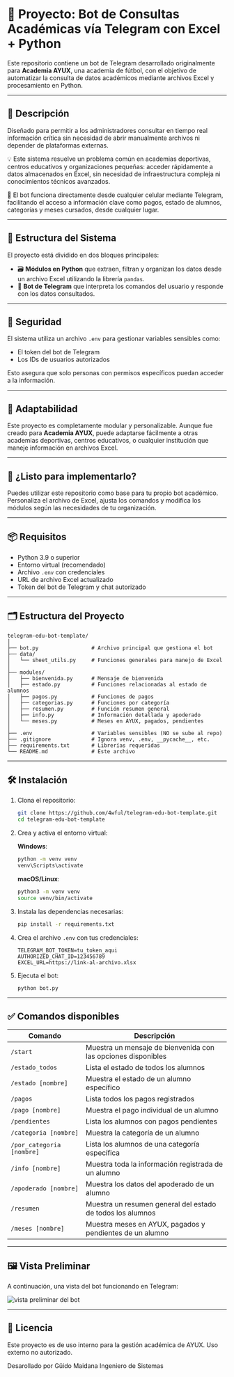 # 🤖 Proyecto: Bot de Consultas Académicas vía Telegram con Excel + Python

Este repositorio contiene un bot de Telegram desarrollado originalmente para **Academia AYUX**, una academia de fútbol, con el objetivo de automatizar la consulta de datos académicos mediante archivos Excel y procesamiento en Python.

---

## 📝 Descripción

Diseñado para permitir a los administradores consultar en tiempo real información crítica sin necesidad de abrir manualmente archivos ni depender de plataformas externas.

💡 Este sistema resuelve un problema común en academias deportivas, centros educativos y organizaciones pequeñas: acceder rápidamente a datos almacenados en Excel, sin necesidad de infraestructura compleja ni conocimientos técnicos avanzados.

📱 El bot funciona directamente desde cualquier celular mediante Telegram, facilitando el acceso a información clave como pagos, estado de alumnos, categorías y meses cursados, desde cualquier lugar.

---

## 🔧 Estructura del Sistema

El proyecto está dividido en dos bloques principales:

- 🗃️ **Módulos en Python** que extraen, filtran y organizan los datos desde un archivo Excel utilizando la librería `pandas`.
- 🤖 **Bot de Telegram** que interpreta los comandos del usuario y responde con los datos consultados.

---

## 🔐 Seguridad

El sistema utiliza un archivo `.env` para gestionar variables sensibles como:

- El token del bot de Telegram
- Los IDs de usuarios autorizados

Esto asegura que solo personas con permisos específicos puedan acceder a la información.

---

## 🧩 Adaptabilidad

Este proyecto es completamente modular y personalizable. Aunque fue creado para **Academia AYUX**, puede adaptarse fácilmente a otras academias deportivas, centros educativos, o cualquier institución que maneje información en archivos Excel.

---

## 🚀 ¿Listo para implementarlo?

Puedes utilizar este repositorio como base para tu propio bot académico. Personaliza el archivo de Excel, ajusta los comandos y modifica los módulos según las necesidades de tu organización.

---

## 📦 Requisitos

- Python 3.9 o superior
- Entorno virtual (recomendado)
- Archivo `.env` con credenciales
- URL de archivo Excel actualizado
- Token del bot de Telegram y chat autorizado

---

## 🗂️ Estructura del Proyecto

```
telegram-edu-bot-template/
│
├── bot.py                 # Archivo principal que gestiona el bot
├── data/
│   └── sheet_utils.py     # Funciones generales para manejo de Excel
│
├── modules/
│   ├── bienvenida.py      # Mensaje de bienvenida
│   ├── estado.py          # Funciones relacionadas al estado de alumnos
│   ├── pagos.py           # Funciones de pagos
│   ├── categorias.py      # Funciones por categoría
│   ├── resumen.py         # Función resumen general
│   ├── info.py            # Información detallada y apoderado
│   └── meses.py           # Meses en AYUX, pagados, pendientes
│
├── .env                   # Variables sensibles (NO se sube al repo)
├── .gitignore             # Ignora venv, .env, __pycache__, etc.
├── requirements.txt       # Librerías requeridas
└── README.md              # Este archivo
```

---

## 🛠️ Instalación

1. Clona el repositorio:

   ```bash
   git clone https://github.com/4wful/telegram-edu-bot-template.git
   cd telegram-edu-bot-template
   ```

2. Crea y activa el entorno virtual:

   **Windows**:

   ```bash
   python -m venv venv
   venv\Scripts\activate
   ```

   **macOS/Linux**:

   ```bash
   python3 -m venv venv
   source venv/bin/activate
   ```

3. Instala las dependencias necesarias:

   ```bash
   pip install -r requirements.txt
   ```

4. Crea el archivo `.env` con tus credenciales:

   ```env
   TELEGRAM_BOT_TOKEN=tu_token_aqui
   AUTHORIZED_CHAT_ID=123456789
   EXCEL_URL=https://link-al-archivo.xlsx
   ```

5. Ejecuta el bot:

   ```bash
   python bot.py
   ```

---

## ✅ Comandos disponibles

| Comando                  | Descripción                                                  |
|--------------------------|--------------------------------------------------------------|
| `/start`                 | Muestra un mensaje de bienvenida con las opciones disponibles|
| `/estado_todos`          | Lista el estado de todos los alumnos                        |
| `/estado [nombre]`       | Muestra el estado de un alumno específico                   |
| `/pagos`                 | Lista todos los pagos registrados                           |
| `/pago [nombre]`         | Muestra el pago individual de un alumno                     |
| `/pendientes`            | Lista los alumnos con pagos pendientes                      |
| `/categoria [nombre]`    | Muestra la categoría de un alumno                           |
| `/por_categoria [nombre]`| Lista los alumnos de una categoría específica               |
| `/info [nombre]`         | Muestra toda la información registrada de un alumno         |
| `/apoderado [nombre]`    | Muestra los datos del apoderado de un alumno                |
| `/resumen`               | Muestra un resumen general del estado de todos los alumnos  |
| `/meses [nombre]`        | Muestra meses en AYUX, pagados y pendientes de un alumno     |

---

## 🖼️ Vista Preliminar

A continuación, una vista del bot funcionando en Telegram:

![vista preliminar del bot](https://via.placeholder.com/700x400.png?text=Ejemplo+de+uso+del+Bot+AYUX)

---

## 📄 Licencia

Este proyecto es de uso interno para la gestión académica de AYUX. Uso externo no autorizado.

Desarollado por Güido Maidana Ingeniero de Sistemas

